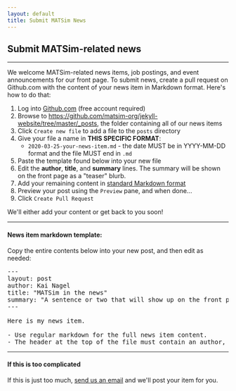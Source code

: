 ```yaml
---
layout: default
title: Submit MATSim News
---
```


## Submit MATSim-related news

---

We welcome MATSim-related news items, job postings, and event announcements for our front page. To submit news, create a pull request on Github.com with the content of your news item in Markdown format. Here's how to do that:

1. Log into [Github.com](https://Github.com) (free account required)
2. Browse to <https://github.com/matsim-org/jekyll-website/tree/master/_posts>, the folder containing all of our news items
3. Click `Create new file` to add a file to the `posts` directory
4. Give your file a name in **THIS SPECIFIC FORMAT**:
   - `2020-03-25-your-news-item.md` - the date MUST be in YYYY-MM-DD format and the file MUST end   in `.md`
5. Paste the template found below into your new file
6. Edit the **author**, **title**, and **summary** lines. The summary will be shown on the front page as a "teaser" blurb.
7. Add your remaining content in [standard Markdown format](https://github.com/adam-p/markdown-here/wiki/Markdown-Cheatsheet)
8. Preview your post using the `Preview` pane, and when done...
9. Click `Create Pull Request`

We'll either add your content or get back to you soon!

---

#### News item markdown template:

Copy the entire contents below into your new post, and then edit as needed:

<pre>
---
layout: post
author: Kai Nagel
title: "MATSim in the news"
summary: "A sentence or two that will show up on the front page."
---

Here is my news item.

- Use regular markdown for the full news item content.
- The header at the top of the file must contain an author, title, and summar
</pre>

---

#### If this is too complicated

If this is just too much, [send us an email](mailto:nagel@vsp.tu-berlin.de) and we'll post your item for you.
